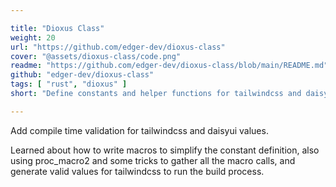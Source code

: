 ```yaml
---

title: "Dioxus Class"
weight: 20
url: "https://github.com/edger-dev/dioxus-class"
cover: "@assets/dioxus-class/code.png"
readme: "https://github.com/edger-dev/dioxus-class/blob/main/README.md"
github: "edger-dev/dioxus-class"
tags: [ "rust", "dioxus" ]
short: "Define constants and helper functions for tailwindcss and daisyui, do compile time checking for css classes"

---
```


Add compile time validation for tailwindcss and daisyui values. 

Learned about how to write macros to simplify the constant definition, also using proc_macro2 and some tricks to gather all the macro calls, and generate valid values for tailwindcss to run the build process.

